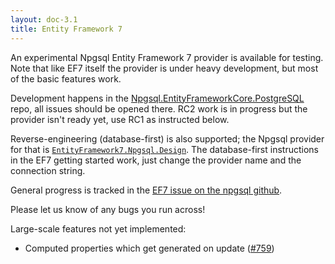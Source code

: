 ```yaml
---
layout: doc-3.1
title: Entity Framework 7
---
```


An experimental Npgsql Entity Framework 7 provider is available for testing.
Note that like EF7 itself the provider is under heavy development, but most of the basic features work.

Development happens in the
[Npgsql.EntityFrameworkCore.PostgreSQL](https://github.com/npgsql/Npgsql.EntityFrameworkCore.PostgreSQL) repo,
all issues should be opened there. RC2 work is in progress but the provider isn't ready yet, use RC1 as instructed
below.

Reverse-engineering (database-first) is also supported; the Npgsql provider for that is
[`EntityFramework7.Npgsql.Design`](https://www.nuget.org/packages/EntityFramework7.Npgsql.Design/).
The database-first instructions in the EF7 getting started work, just change the provider name and the connection string.

General progress is tracked in the [EF7 issue on the npgsql github](https://github.com/npgsql/npgsql/issues/249).

Please let us know of any bugs you run across!

Large-scale features not yet implemented:

* Computed properties which get generated on update ([#759](https://github.com/npgsql/npgsql/issues/759))

